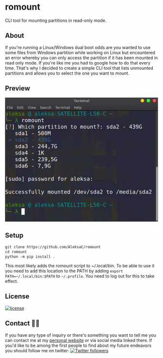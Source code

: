 # romount

CLI tool for mounting partitions in read-only mode.

## About

If you're running a Linux/Windows dual boot odds are you wanted to use some files 
from Windows partition while working on Linux but encountered an error whereby 
you can only access the partition if it has been mounted in read only mode. 
If you're like me you had to google how to do that every time. That's why I 
decided to create a simple CLI tool that lists unmounted partitions and allows you
to select the one you want to mount.

## Preview

![screenshot](preview.png)

## Setup

```shell script
git clone https://github.com/AleksaC/romount
cd romount
python -m pip install .
```

This most likely adds the romount script to ~/.local/bin. To be able to use it 
you need to add this location to the PATH by adding `export PATH=~/.local/bin:$PATH`
to `~/.profile`. You need to log out for this to take effect. 

## License
[![license](https://img.shields.io/github/license/AleksaC/romount.svg?maxAge=2592000)](https://github.com/AleksaC/romount/blob/master/LICENSE)

## Contact 🙋‍♂️
If you have any type of inquiry or there's something you want to tell me 
you can contact me at my [personal website](https://aleksac.me) or via social 
media linked there. If you'd like to be among the first people to find about my 
future endeavors you should follow me on twitter: 
<a target="_blank" href="http://twitter.com/aleksa_c_"><img alt='Twitter followers' src="https://img.shields.io/twitter/follow/aleksa_c_.svg?style=social"></a>
